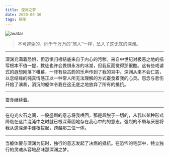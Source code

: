 ```yaml
---
title: 深渊之梦
date: 2020-08-30
tags: 随笔
---
```

![avatar](https://s1.ax1x.com/2020/08/31/dLdtUg.jpg)

> 不可避免的，同千千万万的“旅人”一样，坠入了这无底的深渊。

---

  深渊充满着恐惧，但恐惧归根结底来自于内心的污秽。来自中世纪对极恶之地的描写根本不值一提，教徒也许会畏惧永冻的冰湖，但我反而觉得那很酷。这有些戏谑式的遐想刚落下帷幕，一阵有些古韵的乐声传到了我的耳中。深渊从来不会仁慈，以恋结缘的纯真情感正以一种常人所无法理解的方式蚕食着我的心灵。怨念与悲伤开始了演奏，消沉的躯体令我在这无底之地放弃了所有的抵抗。

---

  蚕食继续着。

---
  在电光火石之间，一股盛燃的意志将我唤回，那是超脱于一切的，从我以某种形式降临在这片混沌中之时就已根深蒂固地存在我心中的的意志。强烈的不屑与厌恶将我从这深渊中连根拔起，跨越那三位一体。

---
  当躯体要与深渊为伍时，独行的意志发起了决燃的抵抗。在恐怖的宅邸中，特立独行的灵魂从容地品味那深渊之梦。
